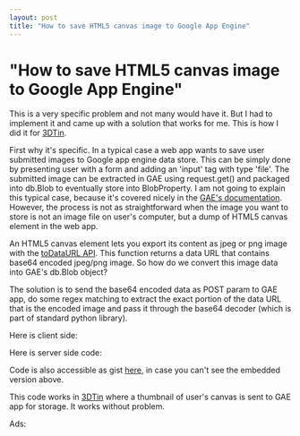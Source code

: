 ```yaml
---
layout: post
title: "How to save HTML5 canvas image to Google App Engine"
---
```

"How to save HTML5 canvas image to Google App Engine"
===
This is a very specific problem and not many would have it. But I had to implement it and came up with a solution that works for me. This is how I did it for [3DTin][0].  
  
First why it's specific. In a typical case a web app wants to save user submitted images to Google app engine data store. This can be simply done by presenting user with a form and adding an 'input' tag with type 'file'. The submitted image can be extracted in GAE using request.get() and packaged into db.Blob to eventually store into BlobProperty. I am not going to explain this typical case, because it's covered nicely in the [GAE's documentation][1]. However, the process is not as straightforward when the image you want to store is not an image file on user's computer, but a dump of HTML5 canvas element in the web app.  
  
An HTML5 canvas element lets you export its content as jpeg or png image with the [toDataURL API][2]. This function returns a data URL that contains base64 encoded jpeg/png image. So how do we convert this image data into GAE's db.Blob object?  
  
The solution is to send the base64 encoded data as POST param to GAE app, do some regex matching to extract the exact portion of the data URL that is the encoded image and pass it through the base64 decoder (which is part of standard python library).  
  
Here is client side:  
  
  
Here is server side code:  
  
  
Code is also accessible as gist [here][3], in case you can't see the embedded version above.  
  
This code works in [3DTin][0] where a thumbnail of user's canvas is sent to GAE app for storage. It works without problem.  
  
Ads:  


[0]: http://www.3dtin.com/
[1]: http://code.google.com/appengine/docs/python/images/usingimages.html
[2]: http://www.w3.org/TR/html5/the-canvas-element.html#dom-canvas-todataurl
[3]: http://gist.github.com/651811
